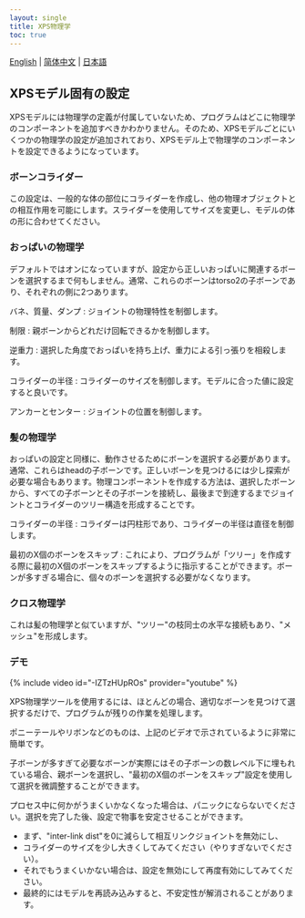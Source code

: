 ```yaml
---
layout: single
title: XPS物理学
toc: true
---
```

[English](/dancexr/features/xps_physics) | [简体中文](/zh/dancexr/features/xps_physics) | [日本語](/jp/dancexr/features/xps_physics)


## XPSモデル固有の設定
XPSモデルには物理学の定義が付属していないため、プログラムはどこに物理学のコンポーネントを追加すべきかわかりません。そのため、XPSモデルごとにいくつかの物理学の設定が追加されており、XPSモデル上で物理学のコンポーネントを設定できるようになっています。

### ボーンコライダー
この設定は、一般的な体の部位にコライダーを作成し、他の物理オブジェクトとの相互作用を可能にします。スライダーを使用してサイズを変更し、モデルの体の形に合わせてください。

### おっぱいの物理学
デフォルトではオンになっていますが、設定から正しいおっぱいに関連するボーンを選択するまで何もしません。通常、これらのボーンはtorso2の子ボーンであり、それぞれの側に2つあります。

バネ、質量、ダンプ
: ジョイントの物理特性を制御します。

制限
: 親ボーンからどれだけ回転できるかを制御します。

逆重力
: 選択した角度でおっぱいを持ち上げ、重力による引っ張りを相殺します。

コライダーの半径
: コライダーのサイズを制御します。モデルに合った値に設定すると良いです。

アンカーとセンター
: ジョイントの位置を制御します。

### 髪の物理学
おっぱいの設定と同様に、動作させるためにボーンを選択する必要があります。通常、これらはheadの子ボーンです。正しいボーンを見つけるには少し探索が必要な場合もあります。物理コンポーネントを作成する方法は、選択したボーンから、すべての子ボーンとその子ボーンを接続し、最後まで到達するまでジョイントとコライダーのツリー構造を形成することです。

コライダーの半径
: コライダーは円柱形であり、コライダーの半径は直径を制御します。

最初のX個のボーンをスキップ
: これにより、プログラムが「ツリー」を作成する際に最初のX個のボーンをスキップするように指示することができます。ボーンが多すぎる場合に、個々のボーンを選択する必要がなくなります。

### クロス物理学
これは髪の物理学と似ていますが、"ツリー"の枝同士の水平な接続もあり、"メッシュ"を形成します。

### デモ
{% include video id="-IZTzHUpROs" provider="youtube" %}

XPS物理学ツールを使用するには、ほとんどの場合、適切なボーンを見つけて選択するだけで、プログラムが残りの作業を処理します。

ポニーテールやリボンなどのものは、上記のビデオで示されているように非常に簡単です。

子ボーンが多すぎて必要なボーンが実際にはその子ボーンの数レベル下に埋もれている場合、親ボーンを選択し、"最初のX個のボーンをスキップ"設定を使用して選択を微調整することができます。

プロセス中に何かがうまくいかなくなった場合は、パニックにならないでください。選択を完了した後、設定で物事を安定させることができます。
* まず、"inter-link dist"を0に減らして相互リンクジョイントを無効にし、
* コライダーのサイズを少し大きくしてみてください（やりすぎないでください）。
* それでもうまくいかない場合は、設定を無効にして再度有効にしてみてください。
* 最終的にはモデルを再読み込みすると、不安定性が解消されることがあります。